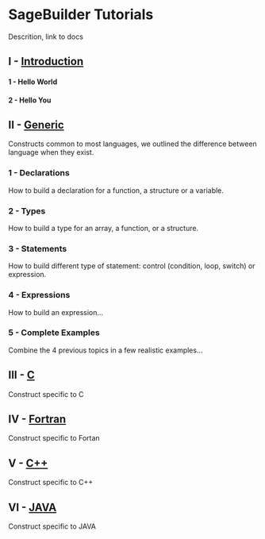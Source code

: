 SageBuilder Tutorials
=====================

Descrition, link to docs

## I - [Introduction](./introduction)

#### 1 - Hello World

#### 2 - Hello You

## II - [Generic](./generic)

Constructs common to most languages, we outlined the difference between language when they exist.

### 1 - Declarations

How to build a declaration for a function, a structure or a variable.

### 2 - Types

How to build a type for an array, a function, or a structure.

### 3 - Statements

How to build different type of statement: control (condition, loop, switch) or expression.

### 4 - Expressions

How to build an expression...

### 5 - Complete Examples

Combine the 4 previous topics in a few realistic examples... 

## III - [C](./c)

Construct specific to C

## IV - [Fortran](./fortran)

Construct specific to Fortan

## V - [C++](./c++)

Construct specific to C++

## VI - [JAVA](./java)

Construct specific to JAVA

